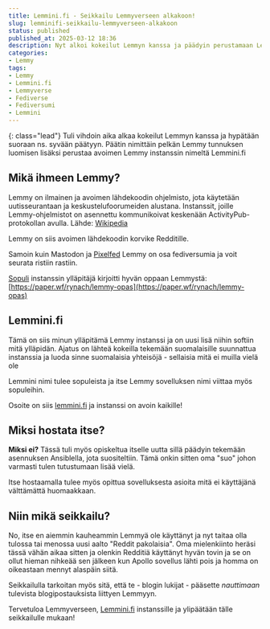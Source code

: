 ```yaml
---
title: Lemmini.fi - Seikkailu Lemmyverseen alkakoon!
slug: lemminifi-seikkailu-lemmyverseen-alkakoon
status: published
published_at: 2025-03-12 18:36
description: Nyt alkoi kokeilut Lemmyn kanssa ja päädyin perustamaan Lemmini.fi nimisen Lemmy instanssin.
categories:
- Lemmy
tags:
- Lemmy
- Lemmini.fi
- Lemmyverse
- Fediverse
- Fediversumi
- Lemmini
---
```

{: class="lead"}
Tuli vihdoin aika alkaa kokeilut Lemmyn kanssa ja hypätään suoraan ns. syvään päätyyn. Päätin nimittäin pelkän Lemmy tunnuksen luomisen lisäksi perustaa avoimen Lemmy instanssin nimeltä Lemmini.fi

## Mikä ihmeen Lemmy?

Lemmy on ilmainen ja avoimen lähdekoodin ohjelmisto, jota käytetään uutisseurantaan ja keskustelufoorumeiden alustana. Instanssit, joille Lemmy-ohjelmistot on asennettu kommunikoivat keskenään ActivityPub-protokollan avulla. Lähde: [Wikipedia](https://fi.wikipedia.org/wiki/Lemmy_(ohjelmisto))

Lemmy on siis avoimen lähdekoodin korvike Redditille.

Samoin kuin Mastodon ja [Pixelfed](https://markokaartinen.net/2025/pixelfed-vinkkeja) Lemmy on osa fediversumia ja voit seurata ristiin rastiin.

[Sopuli](https://sopuli.xyz/) instanssin ylläpitäjä kirjoitti hyvän oppaan Lemmystä: [https://paper.wf/rynach/lemmy-opas](https://paper.wf/rynach/lemmy-opas)

## Lemmini.fi

Tämä on siis minun ylläpitämä Lemmy instanssi ja on uusi lisä niihin softiin mitä ylläpidän. Ajatus on lähteä kokeilla tekemään suomalaisille suunnattua instanssia ja luoda sinne suomalaisia yhteisöjä - sellaisia mitä ei muilla vielä ole

Lemmini nimi tulee sopuleista ja itse Lemmy sovelluksen nimi viittaa myös sopuleihin.

Osoite on siis [lemmini.fi](https://lemmini.fi) ja instanssi on avoin kaikille!

## Miksi hostata itse?

**Miksi ei?** Tässä tuli myös opiskeltua itselle uutta sillä päädyin tekemään asennuksen Ansiblella, jota suositeltiin. Tämä onkin sitten oma "suo" johon varmasti tulen tutustumaan lisää vielä.

Itse hostaamalla tulee myös opittua sovelluksesta asioita mitä ei käyttäjänä välttämättä huomaakkaan.

## Niin mikä seikkailu?

No, itse en aiemmin kauheammin Lemmyä ole käyttänyt ja nyt taitaa olla tulossa tai menossa uusi aalto "Reddit pakolaisia". Oma mielenkiinto heräsi tässä vähän aikaa sitten ja olenkin Redditiä käyttänyt hyvän tovin ja se on ollut hieman nihkeää sen jälkeen kun Apollo sovellus lähti pois ja homma on oikeastaan mennyt alaspäin siitä.

Seikkailulla tarkoitan myös sitä, että te - blogin lukijat - pääsette *nauttimaan* tulevista blogipostauksista liittyen Lemmyyn.

Tervetuloa Lemmyverseen, [Lemmini.fi](https://lemmini.fi/) instanssille ja ylipäätään tälle seikkailulle mukaan!

